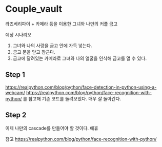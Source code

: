 # Couple_vault



라즈베리파이 + 카메라 등을 이용한 그녀와 나만의 커플 금고

예상 시나리오
1. 그녀와 나의 사랑을 금고 안에 가득 넣는다.
2. 금고 문을 닫고 잠근다.
3. 금고에 달려있는 카메라로 그녀와 나의 얼굴을 인식해 금고를 열 수 있다.

## Step 1
https://realpython.com/blog/python/face-detection-in-python-using-a-webcam/
https://realpython.com/blog/python/face-recognition-with-python/
를 참고해 기존 코드를 돌려보았다. 매우 잘 돌아간다.

## Step 2
이제 나만의 cascade를 만들어야 할 것이다. 에휴

참고
https://realpython.com/blog/python/face-recognition-with-python/
